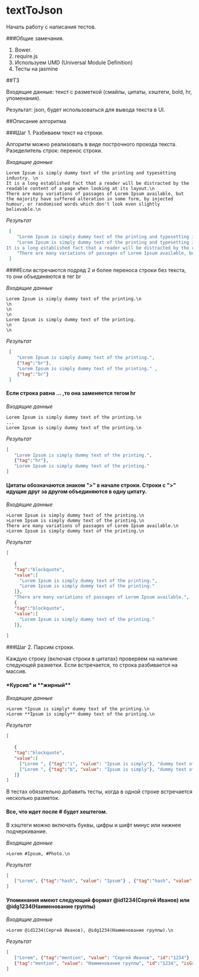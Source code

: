 # textToJson

Начать работу с написания тестов.

###Общие замечания.
1. Bower.
2. require.js 
3. Используем UMD (Universal Module Definition)
3. Тесты на jasmine


##ТЗ

Входящие данные: текст с разметкой (смайлы, цитаты, хэштеги, bold, hr, упоменания).

Результат: json, будет использоваться для вывода текста в UI.

##Описание алгоритма

###Шаг 1. Разбиваем текст на строки.

Алгоритм можно реализовать в виде построчного прохода текста.
Разеделитель строк: перенос строки.

*Входящие данные*

```
Lorem Ipsum is simply dummy text of the printing and typesetting industry. \n
It is a long established fact that a reader will be distracted by the readable content of a page when looking at its layout.\n
There are many variations of passages of Lorem Ipsum available, but the majority have suffered alteration in some form, by injected humour, or randomised words which don't look even slightly believable.\n
```
*Результат*
``` json
 [
    "Lorem Ipsum is simply dummy text of the printing and typesetting industry.",
    "Lorem Ipsum is simply dummy text of the printing and typesetting industry. \n
It is a long established fact that a reader will be distracted by the readable content of a page when looking at its layout." , 
    "There are many variations of passages of Lorem Ipsum available, but the majority have suffered alteration in some form, by injected humour, or randomised words which don't look even slightly believable."
 ]
```

####Если встречаются подряд 2 и более переноса строки без текста, то они объединяются в тег br

*Входящие данные*
```
Lorem Ipsum is simply dummy text of the printing.\n
\n
\n
\n
Lorem Ipsum is simply dummy text of the printing.
\n
\n
```
*Результат*
``` json
 [
    "Lorem Ipsum is simply dummy text of the printing.",
    {"tag":"br"},
    "Lorem Ipsum is simply dummy text of the printing." , 
    {"tag":"br"}
 ]
``` 
#### Если строка равна ...   ,то она заменяется тегом hr
 
 *Входящие данные*
 ```
Lorem Ipsum is simply dummy text of the printing.\n
...
Lorem Ipsum is simply dummy text of the printing.\n
 ```
 *Результат*
 ``` json
 [
    "Lorem Ipsum is simply dummy text of the printing.",
    {"tag":"hr"},
    "Lorem Ipsum is simply dummy text of the printing."
 ]
``` 

#### Цитаты обозначаются знаком ">" в начале строки. Строки с ">" идущие друг за другом объединяются в одну цитату. 
 *Входящие данные*
 ```
>Lorem Ipsum is simply dummy text of the printing.\n
>Lorem Ipsum is simply dummy text of the printing.\n
There are many variations of passages of Lorem Ipsum available.\n
>Lorem Ipsum is simply dummy text of the printing.\n
 ```
 *Результат*
 ``` json
 [
    
    {
    "tag":"blockquote", 
    "value":[
      "Lorem Ipsum is simply dummy text of the printing.",
      "Lorem Ipsum is simply dummy text of the printing."
    ]},
    "There are many variations of passages of Lorem Ipsum available.",
    {
    "tag":"blockquote", 
    "value":[
      "Lorem Ipsum is simply dummy text of the printing."
    ]},
   
 ]
``` 


###Шаг 2. Парсим строки.

Каждую строку (включая строки в цитатах) проверяем на наличие следующей разметки.
Если встречается, то строка разбивается на массив.

####  \*Курсив\* и \*\*жирный\*\*

 *Входящие данные*
 ```
>Lorem *Ipsum is simply* dummy text of the printing.\n
>Lorem **Ipsum is simply** dummy text of the printing.\n
 ```
 *Результат*
 ``` json
 [
    
    {
    "tag":"blockquote", 
    "value":[
      ["Lorem ", {"tag":"i", "value": "Ipsum is simply"}, "dummy text of the printing."],
      ["Lorem ", {"tag":"b", "value": "Ipsum is simply"}, "dummy text of the printing."],
    ]}
 ]
``` 
В тестах обязательно добавить тесты, когда в одной строке встречается несколько разметок.


####  Все, что идет после # будет хештегом.

В хэштеги можно включать буквы, цифры и шифт минус или нижнее подчеркивание.

 *Входящие данные*
 ```
>Lorem #Ipsum, #Photo.\n
 ```
 *Результат*
 ``` json
 [
    ["Lorem", {"tag":"hash", "value": "Ipsum"} , {"tag":"hash", "value": "Photo"} , "." ]
 ]
``` 

####  Упоминания имеют следующий формат @id1234(Сергей Иванов) или @idg1234(Наименование группы)


 *Входящие данные*
 ```
>Lorem @id1234(Сергей Иванов), @idg1234(Наименование группы).\n
 ```
 *Результат*
 ``` json
 [
    ["Lorem", {"tag":"mention", "value": "Сергей Иванов", "id":"1234"} , 
    {"tag":"mention", "value": "Наименование группы", "id":"1234", "isGroup": true} , "." ]
 ]
``` 


